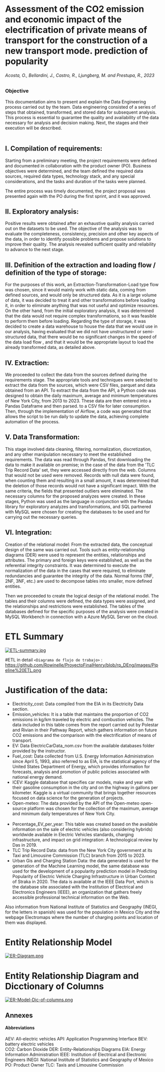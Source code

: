 #  Assessment of the CO2 emission and economic impact of the electrification of private means of transport for the construction of a new transport mode. prediction of popularity 	
###### Acosta, O., Bellardini, J., Castro, R., Ljungberg, M. and Prestupa, R., 2023	 

### Objective
This documentation aims to present and explain the Data Engineering process carried out by the team. Data engineering consisted of a series of steps that obtained, transformed, and stored data for subsequent analysis. This process is essential to guarantee the quality and availability of the data necessary for analysis and decision making. Next, the stages and their execution will be described.<br><br>

## I. Compilation of requirements:
Starting from a preliminary meeting, the project requirements were defined and documented in collaboration with the product owner (PO). Business objectives were determined, and the team defined the required data sources, required data types, technology stack, and any special considerations, and the tasks and duration of the tasks were planned.

The entire process was timely documented, the project proposal was presented again with the PO during the first sprint, and it was approved.<br>

## II. Exploratory analysis:
Positive results were obtained after an exhaustive quality analysis carried out on the datasets to be used. The objective of the analysis was to evaluate the completeness, consistency, precision and other key aspects of the data, in order to identify possible problems and propose solutions to improve their quality. The analysis revealed sufficient quality and reliability to advance to the next stage.<br>


## III. Definition of the extraction and loading flow / definition of the type of storage:
For the purposes of this work, an Extraction-Transformation-Load type flow was chosen, since it would mainly work with static data, coming from defined sources, and would only be structured data. As it is a large volume of data, it was decided to treat it and other transformations before loading it, in order to eliminate anything that was not useful and optimize resources. On the other hand, from the initial exploratory analysis, it was determined that the data would not require complex transformations, so it was feasible to perform them before loading. Regarding the type of storage, it was decided to create a data warehouse to house the data that we would use in our analysis, having evaluated that we did not have unstructured or semi-structured data, that there would be no significant changes in the speed of the data load flow , and that it would be the appropriate layout to load the already transformed data, as detailed above.<br>

## IV. Extraction:
We proceeded to collect the data from the sources defined during the requirements stage. The appropriate tools and techniques were selected to extract the data from the sources, which were CSV files, parquet and data obtained from an API. To extract the data from the API, a Python code was designed to obtain the daily maximum, average and minimum temperatures of New York City, from 2013 to 2023. These data are then entered into a Pandas Dataframe and then parsed. to a CSV file for later consumption. Then, through the implementation of Airflow, a code was generated that allows the script to be run daily to update the data, achieving complete automation of the process.<br>


## V. Data Transformation:
This stage involved data cleaning, filtering, normalization, discretization, and any other manipulation necessary to meet the established requirements. The data was read through Pandas, first downloading the data to make it available on premise; in the case of the data from the 'TLC Trip Record Data' set, they were accessed directly from the web. Columns that would not be used were removed. Records with null data were found, when counting them and resulting in a small amount, it was determined that the deletion of those records would not have a significant impact. With the same criteria, the fields that presented outliers were eliminated. The necessary columns for the proposed analyzes were created.
In these stages, Python was used as the language in conjunction with the Pandas library for exploratory analyzes and transformations, and SQL partnered with MySQL were chosen for creating the databases to be used and for carrying out the necessary queries.<br>

##  VI. Integration:
Creation of the relational model: From the extracted data, the conceptual design of the same was carried out. Tools such as entity-relationship diagrams (DER) were used to represent the entities, relationships and attributes. The primary and foreign keys were established, as well as the referential integrity constraints. It was determined to execute the normalization of the data in the cases that were required, to eliminate redundancies and guarantee the integrity of the data. Normal forms (1NF, 2NF, 3NF, etc.) are used to decompose tables into smaller, more defined entities.<br>
 
Then we proceeded to create the logical design of the relational model. The tables and their columns were defined, the data types were assigned, and the relationships and restrictions were established. The tables of the databases defined for the specific purposes of the analysis were created in MySQL Workbench in connection with a Azure MySQL Server on the cloud.<br>

# ETL Summary 
[![ETL-summary.jpg](https://i.postimg.cc/SK0gqFHm/ETL-summary.jpg)](https://postimg.cc/LJTtB7HW)

#ETL in detail
`<Diagrama de flujo de trabajo>` : <https://github.com/Rowinelle/ProyectoFinalHenry/blob/rp_DEng/images/Pipeline%20ETL.png>

# Justification of the data:

- Electricity_cost: Data compiled from the EIA in its Electricity Data section.
- Emission_vehicles: It is a table that maintains the proportion of CO2 emissions in kg/km traveled by electric and combustion vehicles. The data included in this table comes from the report carried out by Polestar and Rivian in their Pathway Report, which gathers information on future CO2 emissions and the comparison with the electrification of means of transport.
- EV: Data ElectricCarData_nom.csv from the available databases folder provided by the instructor.
- Fuel_cost: Data collected from U.S. Energy Information Administration since April 5, 1993, also referred to as EIA, is the statistical agency of the United States Department of Energy, which provides information for forecasts, analysis and promotion of public policies associated with national energy demand.
- ICEV: Kaggle database that specifies car models, make and year with their gasoline consumption in the city and on the highway in gallons per kilometer. Kaggle is a virtual community that brings together resources focused on data science for the generation of projects.
- Open-meteo: The data provided by the API of the Open-meteo open-source platform was chosen for the collection of the maximum, average and minimum daily temperatures of New York City.<br><br>
- Percentage_EV_per_year: This table was created based on the available information on the sale of electric vehicles (also considering hybrids) worldwide available in Electric Vehicles standards, charging infrastructure, and impact on grid integration: A technological review by Das in 2019.
- TLC Trip Record Data: data from the New York City government at its Taxi and Limousine Commission (TLC) branch from 2015 to 2023.
- Urban Gis and Charging Station Data: the data generated is used for the generation of the Machine Learning model, the same database was used for the development of a popularity prediction model in Predicting Popularity of Electric Vehicle Charging Infrastructure in Urban Context of Straka in 2020. The data is available at the IEEE Data Port, which is the database site associated with the Institution of Electrical and Electronics Engineers (IEEE), an organization that gathers freely accessible professional technical information on the Web.

Also information from National Institute of Statistics and Geography (INEGI, for the letters in spanish) was used for the population in Mexico City and the webpage Electromaps where the number of charging points and location of them was displayed. 



# Entity Relationship Model
[![ER-Diagram.png](https://i.postimg.cc/ZRXqCnc9/ER-Diagram.png)](https://postimg.cc/0Mdv48hx)

# Entity Relationship Diagram and Dicctionary of Columns
[![ER-Model-Dic-of-columns.png](https://i.postimg.cc/xTxZwZ0d/ER-Model-Dic-of-columns.png)](https://postimg.cc/fJd5XBS4)


## Annexes
#### Abbreviations
AEV: All-electric vehicles
API: Application Programming Interface
BEV: battery electric vehicles 	
CO2: Carbon Dioxide
DER: Entity-Relationships Diagrams
EIA: Energy Information Administration
IEEE: Institution of Electrical and Electronic Engineers
INEGI: National Institute of Statistics and Geography of Mexico
PO: Product Owner
TLC: Taxis and Limousine Commission


